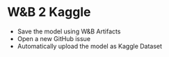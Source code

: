 # W&B 2 Kaggle

- Save the model using W&B Artifacts
- Open a new GitHub issue
- Automatically upload the model as Kaggle Dataset
